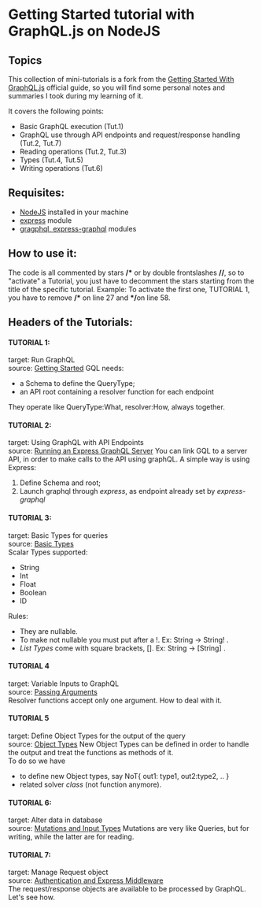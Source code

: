 # Getting Started tutorial with GraphQL.js on NodeJS

##  Topics 
This collection of mini-tutorials is a fork from the [Getting Started With GraphQL.js](https://graphql.org/graphql-js/)
official guide, so you will find some personal notes and summaries I took during my learning of it.

It covers the following points:
  *  Basic GraphQL execution (Tut.1)
  *  GraphQL use through API endpoints and request/response handling (Tut.2, Tut.7)
  *  Reading operations (Tut.2, Tut.3)
  *  Types (Tut.4, Tut.5)
  *  Writing operations (Tut.6)

## Requisites:
 *  [NodeJS](https://nodejs.org/en/download/) installed in your machine
 *  [express](https://www.npmjs.com/package/express) module
 *  [gragphql, express-graphql](https://graphql.org/graphql-js/running-an-express-graphql-server/) modules

## How to use it:
The code is all commented by stars <b>/\*</b> or by double frontslashes <b>//</b>, 
so to "activate" a Tutorial, you just have to decomment the stars starting from the title of the specific tutorial.
Example: To activate the first one, TUTORIAL 1, you have to remove <b>/\*</b> on line 27 and <b>\*/</b>on line 58.

## Headers of the Tutorials:
#### TUTORIAL 1:
target: Run GraphQL
<br>source: [Getting Started](https://graphql.org/graphql-js/)
GQL needs:
* a Schema to define the QueryType;
* an API root containing a resolver function for each endpoint

They operate like QueryType:What, resolver:How, always together.

#### TUTORIAL 2:
target: Using GraphQL with API Endpoints
<br>source: [Running an Express GraphQL Server](http://graphql.github.io/graphql-js/running-an-express-graphql-server/)
You can link GQL to a server API, in order to make calls to the API using graphQL.
A simple way is using Express:
 1.  Define Schema and root;
 2.  Launch graphql through *express*, as endpoint already set by *express-graphql*


#### TUTORIAL 3:
target: Basic Types for queries
<br>source: [Basic Types](http://graphql.github.io/graphql-js/basic-types/)
<br>Scalar Types supported: 
*  String
*  Int
*  Float
*  Boolean
*  ID<br>

Rules:
*  They are nullable.
*  To make not nullable you must put after a !. Ex: String -> String! .
*  *List Types* come with square brackets, [].  Ex: String -> [String] .

#### TUTORIAL 4
target: Variable Inputs to GraphQL 
<br>source: [Passing Arguments](http://graphql.github.io/graphql-js/passing-arguments/)
<br>Resolver functions accept only one argument. How to deal with it.

#### TUTORIAL 5
target: Define Object Types for the output of the query
<br>source: [Object Types](http://graphql.github.io/graphql-js/object-types/)
New Object Types can be defined in order to handle the output and treat the functions as methods of it.
<br>To do so we have
 * to define new Object types, say NoT{ out1: type1, out2:type2, .. }
 *  related solver *class* (not function anymore).

#### TUTORIAL 6:
target: Alter data in database
<br>source: [Mutations and Input Types](http://graphql.github.io/graphql-js/mutations-and-input-types/)
Mutations are very like Queries, but for writing, while the latter are for reading.


#### TUTORIAL 7:
target: Manage Request object
<br>source: [Authentication and Express Middleware](http://graphql.github.io/graphql-js/authentication-and-express-middleware/)<br>
The request/response objects are available to be processed by GraphQL. Let's see how.

